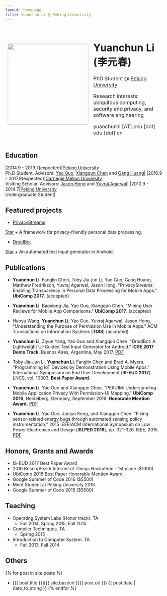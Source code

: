 ```yaml
---
layout: homepage
title: Yuanchun Li @ Peking University
---
```


<table style="border-style:none">
<tbody style="border-style:hidden">
<tr>
  <td><img width="256px" src="{{site.baseurl}}/static/figure/avatar_201603.jpg"></td>
  <td>
    <h1>Yuanchun Li (李元春)</h1>
    <p>PhD Student @ <a href="http://www.pku.edu.cn/">Peking University</a></p>
    <p>Research interests: ubiquitous computing, security and privacy, and software engineering</p>
    <p>yuanchun.li [AT] pku [dot] edu [dot] cn</p>
  </td>

</tr>
</tbody>
</table>

## Education

|2014.9 - 2019.7(expected)|[Peking University](http://www.pku.edu.cn/)<br>Ph.D Student. Advisors: [Yao Guo](http://sei.pku.edu.cn/~yaoguo/), [Xiangqun Chen](https://www.coursera.org/instructor/chenxiangqun) and [Gang Huang](http://sei.pku.edu.cn/~huanggang/index_en.htm)|
|2016.9 - 2017.9(expected)|[Carnegie Mellon University](http://www.cmu.edu/)<br>Visiting Scholar. Advisors: [Jason Hong](http://www.cs.cmu.edu/~jasonh/) and [Yuvraj Agarwal](http://www.synergylabs.org/yuvraj/)|
|2010.9 - 2014.7|[Peking University](http://www.pku.edu.cn/)<br>Undergraduate Student|

## Featured projects

+ [PrivacyStreams](https://github.com/PrivacyStreams/PrivacyStreams) 
<!-- Place this tag where you want the button to render. -->
<a class="github-button" href="https://github.com/PrivacyStreams/PrivacyStreams" data-show-count="true" aria-label="Star PrivacyStreams/PrivacyStreams on GitHub">Star</a>
    + A framework for privacy-friendly personal data processing.

+ [DroidBot](https://github.com/honeynet/droidbot) 
<!-- Place this tag where you want the button to render. -->
<a class="github-button" href="https://github.com/honeynet/droidbot" data-show-count="true" aria-label="Star honeynet/droidbot on GitHub">Star</a>
    + An automated test input generator in Android.
    
## Publications

- **Yuanchun Li**, Fanglin Chen, Toby Jia-jun Li, Yao Guo, Gang Huang, Matthew Fredrikson, Yuvraj Agarwal, Jason Hong. "PrivacyStreams: Enabling Transparency in Personal Data Processing for Mobile Apps." **UbiComp 2017**. (accepted)

- **Yuanchun Li**, Baoxiong Jia, Yao Guo, Xiangqun Chen. "Mining User Reviews for Mobile App Comparisons." **UbiComp 2017**. (accepted)

- Haoyu Wang, **Yuanchun Li**, Yao Guo, Yuvraj Agarwal, Jason Hong. "Understanding the Purpose of Permission Use in Mobile Apps." ACM Transactions on Information Systems (**TOIS**) (accepted).

- **Yuanchun Li**, Ziyue Yang, Yao Guo and Xiangqun Chen. "DroidBot: A Lightweight UI-Guided Test Input Generator for Android." **ICSE 2017 Demo Track**. Buenos Aires, Argentina, May 2017. [PDF]({{site.baseurl}}/static/files/DroidBot_ICSE2017.pdf)

- Toby Jia-Jun Li, **Yuanchun Li**, Fanglin Chen and Brad A. Myers. "Programming IoT Devices by Demonstration Using Mobile Apps." International Symposium on End User Development (**IS-EUD 2017**). LNCS, vol. 10303. **Best Paper Award.**

- **Yuanchun Li**, Yao Guo and Xiangqun Chen. "PERUIM: Understanding Mobile Application Privacy With Permission-UI Mapping." **UbiComp 2016**, Heidelberg, Germany, September 2016. **Honorable Mention Award.** [PDF]({{site.baseurl}}/static/files/UbiComp2016.pdf)

- **Yuanchun Li**, Yao Guo, Junjun Kong, and Xiangqun Chen. "Fixing sensor-related energy bugs through automated sensing policy instrumentation." 2015 IEEE/ACM International Symposium on Low Power Electronics and Design (**ISLPED 2016**), pp. 321-326. IEEE, 2015. [PDF]({{site.baseurl}}/static/files/ISLPED2015.pdf)

## Honors, Grants and Awards

+ IS-EUD 2017 Best Paper Award
+ 2016 Bosch/Bezirk Internet of Things Hackathon - 1st place ($1000)
+ UbiComp 2016 Best Paper Honorable Mention Award
+ Google Summer of Code 2016 ($5500)
+ Merit Student at Peking University 2016
+ Google Summer of Code 2015 ($5500)

## Teaching

* Operating System Labs (Honor track). TA
    * Fall 2014, Spring 2015, Fall 2015
* Compiler Techniques. TA
    * Spring 2015
* Introduction to Computer System. TA
    * Fall 2013, Fall 2014

## Others

{% for post in site.posts %}
+ [{{ post.title }}]({{ site.baseurl }}{{ post.url }}) {{ post.date | date_to_string }}
{% endfor %}
